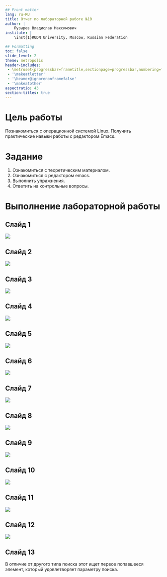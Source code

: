 ```yaml
---
## Front matter
lang: ru-RU
title: Отчет по лабораторной работе №10
author: |
	Пузырев Владислав Максимович
institute: |
	\inst{1}RUDN University, Moscow, Russian Federation

## Formatting
toc: false
slide_level: 2
theme: metropolis
header-includes: 
 - \metroset{progressbar=frametitle,sectionpage=progressbar,numbering=fraction}
 - '\makeatletter'
 - '\beamer@ignorenonframefalse'
 - '\makeatother'
aspectratio: 43
section-titles: true
---
```


# Цель работы

Познакомиться с операционной системой Linux. Получить практические навыки работы с редактором Emacs.

# Задание

1. Ознакомиться с теоретическим материалом.
2. Ознакомиться с редактором emacs.
3. Выполнить упражнения.
4. Ответить на контрольные вопросы.

# Выполнение лабораторной работы
## Слайд 1
   ![](image/1.bmp)
  
## Слайд 2
  ![](image/2.bmp)

## Слайд 3
  ![](image/3.bmp)
  
## Слайд 4
  ![](image/4.bmp)
  
## Слайд 5
  ![](image/5,4.bmp)
  
## Слайд 6
  ![](image/7.bmp)
  
## Слайд 7
  ![](image/7,2.png)
  
## Слайд 8
  ![](image/7,3.png)
  
## Слайд 9
  ![](image/8.png)

## Слайд 10
  ![](image/9.png)

## Слайд 11
  ![](image/9,1.png)
  
## Слайд 12
  ![](image/9,4.png)
  
## Слайд 13
  В отличие от другого типа поиска этот ищет первое попавшееся элемент, который удовлетворяет параметру поиска.